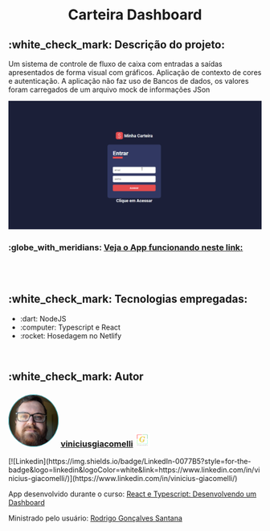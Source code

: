 <h1 align="center">Carteira Dashboard</h1>
<h2>:white_check_mark: Descrição do projeto:</h2>
<p> Um sistema de controle de fluxo de caixa com entradas a saídas apresentados de forma visual com gráficos. Aplicação de contexto de cores e autenticação. A aplicação não faz uso de Bancos de dados, os valores foram carregados de um arquivo mock de informações JSon </p>
<img src="https://github.com/Giacomellivinicius/carteira-dashboard-react/blob/main/dashboard-react.gif?raw=true")/>
<h3>:globe_with_meridians: <a href="https://giacomelli-dashboard.netlify.app/">  Veja o App funcionando neste link:  </a> </h3>
<br/>
<br/>
<h2>:white_check_mark: Tecnologias empregadas:</h2>
  <ul>
  <li>:dart: NodeJS</li>
  <li>:computer: Typescript e React </li>
  <li>:rocket: Hosedagem no Netlify</li>
  </ul>
  <br/>
<h2>:white_check_mark: Autor</h2>
<h3>
  <img src="https://github.com/Giacomellivinicius/carteira-dashboard-react/blob/main/new2.jpeg?raw=true" width="100px;" alt="" style="border-radius:50%; overflow:hidden" />
  <a href="https://sites.google.com/view/viniciusgiacomelli">viniciusgiacomelli</a>
  <img src="https://github.com/Giacomellivinicius/carteira-dashboard-react/blob/main/Logo%20-%20conceito.png?raw=true" width="30px;" alt="" />
</h3>
[![Linkedin](https://img.shields.io/badge/LinkedIn-0077B5?style=for-the-badge&logo=linkedin&logoColor=white&link=https://www.linkedin.com/in/vinicius-giacomelli/)](https://www.linkedin.com/in/vinicius-giacomelli/)



<br/>
<p> App desenvolvido durante o curso: <a href="https://www.udemy.com/course/react-e-typescript/">React e Typescript: Desenvolvendo um Dashboard</a> </p>
<p> Ministrado pelo usuário: <a href="https://github.com/rodrigorgtic">Rodrigo Gonçalves Santana </a></p>
